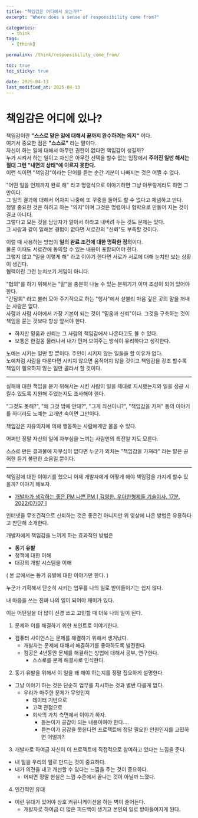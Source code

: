 ```yaml
---
title: "책임감은 어디에서 오는가?"
excerpt: "Where does a sense of responsibility come from?"

categories:
  - think
tags:
  - [think]

permalink: /think/responsibility_come_from/

toc: true
toc_sticky: true

date: 2025-04-13
last_modified_at: 2025-04-13
---
```


# 책임감은 어디에 있나?

책임감이란 **"스스로 맡은 일에 대해서 끝까지 완수하려는 의지"** 이다.  
여기서 중요한 점은 **"스스로"** 라는 말이다.  
자신이 하는 일에 대해서 아무런 권한이 없다면 책임감이 생길까?  
누가 시켜서 하는 일이고 자신은 아무런 선택을 할수 없는 입장에서 **주어진 일만 해서는 절대 그런 "내면의 상태"에 이르지 못한다.**  
이런 식이면 "책임감"이라는 단어를 듣는 순간 기분이 나빠지는 것은 어쩔 수 없다.

"어떤 일을 언제까지 완료 해" 라고 명령식으로 이야기하면 그냥 아무렇게라도 하면 그만이다.  
그 일의 결과에 대해서 어차피 나중에 또 꾸중을 들어도 할 수 없다고 체념하고 만다.  
정말 중요한 것은 하려고 하는 "의지"이며 그것은 명령이나 협박으로 만들어 지는 것이 결코 아니다.  
그렇다고 모든 것을 담당자가 알아서 하라고 내버려 두는 것도 문제는 있다.  
그 사람과 같이 일해본 경험이 없다면 서로간의 "신뢰"도 부족할 것이다.

이럴 때 사용하는 방법이 **일의 완료 조건에 대한 명확한 정의**이다.  
물론 이때도 서로간에 동의할 수 있는 내용이 포함되어야 한다.  
그렇지 않고 "일을 이렇게 해" 라고 이야기 한다면 서로가 서로에 대해 눈치만 보는 상황이 생긴다.  
협력이란 그런 눈치보기 게임이 아니다.

"협의"를 하기 위해서는 "말"을 충분히 나눌 수 있는 분위기가 이미 조성이 되어 있어야 한다.  
"간담회" 라고 불러 모아 주기적으로 하는 "행사"에서 섣불리 마음 깊은 곳의 말을 꺼내는 사람은 없다.  
사람과 사람 사이에서 가장 기본이 되는 것이 "믿음과 신뢰"이다. 그것을 구축하는 것이 책임을 묻는 것보다 항상 앞서야 한다.

- 하지만 믿음과 신뢰는 그 사람의 책임감에서 나온다고도 볼 수 있다.
- 보통은 한걸음 물러나서 내가 먼저 보여주는 방식이 유리하다고 생각한다.

노예는 시키는 일만 할 뿐이다. 주인이 시키지 않는 일들을 할 이유가 없다.  
노예처럼 사람을 다룬다면 시키지 않으면 움직이지 않을 것이고 책임감을 강조 할수록 책임이 필요하지 않는 일만 골라서 할 것이다.  

---

실패에 대한 책임을 묻기 위해서는 시킨 사람이 일을 제대로 지시했는지와 일을 성공 시킬수 있도록 지원해 주었는지도 조사해야 한다.

"그것도 못해?", "왜 그것 밖에 안돼?", "그게 최선이니?", "책임감을 가져" 등의 이야기를 하더라도 노예는 고개만 숙이면 그만이다.

책임감은 자유의지에 의해 행동하는 사람에게만 물을 수 있다.

어쩌만 정말 자신의 일에 자부심을 느끼는 사람만의 특전일 지도 모른다.

스스로 만든 결과물에 자부심이 없다면 누군가 외치는 "책임감을 가져라" 라는 말은 공허한 듣기 불편한 소음일 뿐이다.

---

책임감에 대한 이야기를 했으니 이제 개발자에게 어떻게 해야 책임감을 가지게 할수 있을까? 이야기 해보자.

- [개발자가 생각하는 좋은 PM 나쁜 PM [ 김영한, 우아한형제들 기술이사, 17분, 2022/07/07 ]](https://www.youtube.com/watch?v=WVvFRh1vGv8&t=915s)

인터넷을 무조건적으로 신뢰하는 것은 좋은건 아니지만 위 영상에 나온 방법은 유용하다고 판단해 소개한다.

개발자에게 책임감을 느끼게 하는 효과적인 방법은

- **동기 유발**
- 정책에 대한 이해
- 대강의 개발 시스템을 이해

( 본 글에서는 동기 유발에 대한 이야기만 한다. )

누군가 기획해서 단순히 시키는 업무를 나의 일로 받아들이기는 쉽지 않다.

내 마음을 쓰는 진짜 나의 일이 되어야 재미가 있다.

이는 어떤일을 더 많이 신경 쓰고 고민할 때 더욱 나의 일이 된다.

1. 문제와 이를 해결하기 위한 포인트로 이야기한다.

- 컴퓨터 사이언스는 문제를 해결하기 위해서 생겨났다.
    - 개발자는 문제에 대해서 해결하기를 좋아하도록 발전한다.
    - 컴공은 4년동안 문제를 해결하는 방법에 대해서 공부, 연구한다.
        - 스스로를 문제 해결사로 인식한다.

2. 동기 유발을 위해서 이 일을 왜 해야 하는지를 정말 집요하게 설명한다.

- 그냥 이야기 하는 것은 단순히 업무를 지시하는 것과 별반 다를게 없다.
    - 우리가 마주한 문제가 무엇인지
        - 데이터 기반으로
        - 고객 관점으로
        - 회사의 가치 측면에서 이야기 하자.
            - 듣는이가 공감이 되는 내용이여야 한다....
            - 듣는이가 공감을 못한다면 프로젝트에 정말 필요한 인원인지를 고민하면 어떨까?

3. 개발자로 하여금 자신이 이 프로젝트에 직접적으로 참여하고 있다는 느낌을 준다.

- 내 일을 우리의 일로 만드는 것이 중요하다.
- 내가 의견을 내고 개선할 수 있다는 느낌을 주는 것이 중요하다.
    - 어쩌면 정말 현실은 느낌 수준에서 끝나는 것이 아닐까 느꼈다.

4. 인간적인 유대

- 이런 유대가 있어야 상호 커뮤니케이션을 하는 벽이 줄어든다.
    - 개발자로 하여금 더 많은 피드백이 생기고 본인의 일로 받아들여지게 된다.

